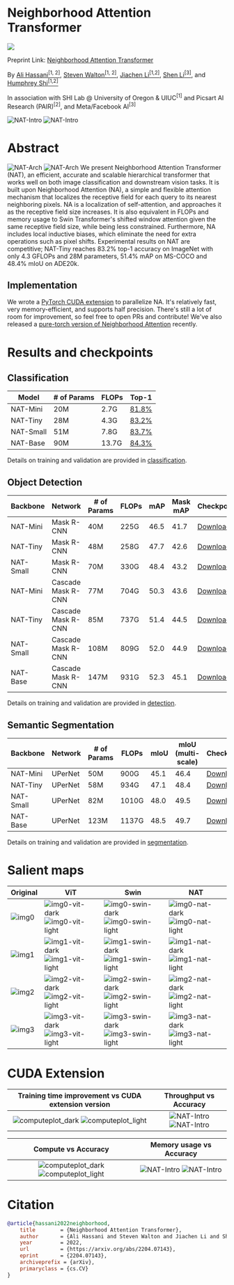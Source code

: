 # Neighborhood Attention Transformer

<a href="https://arxiv.org/abs/2204.07143"><img src="https://img.shields.io/badge/arXiv-2204.07143-orange" /></a>

Preprint Link: [Neighborhood Attention Transformer
](https://arxiv.org/abs/2204.07143)

By [Ali Hassani<sup>[1, 2]</sup>](https://alihassanijr.com/),
[Steven Walton<sup>[1, 2]</sup>](https://stevenwalton.github.io/),
[Jiachen Li<sup>[1,2]</sup>](https://chrisjuniorli.github.io/), 
[Shen Li<sup>[3]</sup>](https://mrshenli.github.io/), 
and
[Humphrey Shi<sup>[1,2]</sup>](https://www.humphreyshi.com/)

In association with SHI Lab @ University of Oregon & UIUC<sup>[1]</sup> and
Picsart AI Research (PAIR)<sup>[2]</sup>, and Meta/Facebook AI<sup>[3]</sup>


![NAT-Intro](assets/nat/intro_dark.png#gh-dark-mode-only)
![NAT-Intro](assets/nat/intro_light.png#gh-light-mode-only)


# Abstract
![NAT-Arch](assets/nat/model_dark.png#gh-dark-mode-only)
![NAT-Arch](assets/nat/model_light.png#gh-light-mode-only)
We present Neighborhood Attention Transformer (NAT), an efficient, 
accurate and scalable hierarchical transformer that works well on 
both image classification and downstream vision tasks. 
It is built upon Neighborhood Attention (NA), 
a simple and flexible attention mechanism that localizes the 
receptive field for each query to its nearest neighboring pixels. 
NA is a localization of self-attention, and approaches it as the 
receptive field size increases. 
It is also equivalent in FLOPs and memory usage to Swin 
Transformer's shifted window attention given the same receptive 
field size, while being less constrained. Furthermore, 
NA includes local inductive biases, which eliminate the need for 
extra operations such as pixel shifts. 
Experimental results on NAT are competitive; 
NAT-Tiny reaches 83.2% top-1 accuracy on ImageNet with only 
4.3 GFLOPs and 28M parameters, 
51.4% mAP on MS-COCO and 48.4% mIoU on ADE20k.

## Implementation
We wrote a [PyTorch CUDA extension](NATTEN.md) to parallelize NA. 
It's relatively fast, very memory-efficient, and supports half precision.
There's still a lot of room for improvement, so feel free to open PRs and contribute!
We've also released a [pure-torch version of Neighborhood Attention](NATTEN.md) recently.

# Results and checkpoints

## Classification
| Model | # of Params | FLOPs | Top-1 |
|---|---|---|---|
| NAT-Mini | 20M | 2.7G | [81.8%](http://ix.cs.uoregon.edu/~alih/nat/checkpoints/CLS/nat_mini.pth) |
| NAT-Tiny | 28M | 4.3G | [83.2%](http://ix.cs.uoregon.edu/~alih/nat/checkpoints/CLS/nat_tiny.pth) |
| NAT-Small | 51M | 7.8G | [83.7%](http://ix.cs.uoregon.edu/~alih/nat/checkpoints/CLS/nat_small.pth) |
| NAT-Base | 90M | 13.7G | [84.3%](http://ix.cs.uoregon.edu/~alih/nat/checkpoints/CLS/nat_base.pth) |


Details on training and validation are provided in [classification](classification/NAT.md).

## Object Detection
| Backbone | Network | # of Params | FLOPs | mAP | Mask mAP | Checkpoint |
|---|---|---|---|---|---|---|
| NAT-Mini | Mask R-CNN | 40M | 225G | 46.5 | 41.7 | [Download](http://ix.cs.uoregon.edu/~alih/nat/checkpoints/DET/nat_mini_maskrcnn.pth) |
| NAT-Tiny | Mask R-CNN | 48M | 258G | 47.7 | 42.6 | [Download](http://ix.cs.uoregon.edu/~alih/nat/checkpoints/DET/nat_tiny_maskrcnn.pth) |
| NAT-Small | Mask R-CNN | 70M | 330G | 48.4 | 43.2 | [Download](http://ix.cs.uoregon.edu/~alih/nat/checkpoints/DET/nat_small_maskrcnn.pth) |
| NAT-Mini | Cascade Mask R-CNN | 77M | 704G | 50.3 | 43.6 | [Download](http://ix.cs.uoregon.edu/~alih/nat/checkpoints/DET/nat_mini_cascademaskrcnn.pth) |
| NAT-Tiny | Cascade Mask R-CNN | 85M | 737G | 51.4 | 44.5 | [Download](http://ix.cs.uoregon.edu/~alih/nat/checkpoints/DET/nat_tiny_cascademaskrcnn.pth) |
| NAT-Small | Cascade Mask R-CNN | 108M | 809G | 52.0 | 44.9 | [Download](http://ix.cs.uoregon.edu/~alih/nat/checkpoints/DET/nat_small_cascademaskrcnn.pth) |
| NAT-Base | Cascade Mask R-CNN | 147M | 931G | 52.3 | 45.1 | [Download](http://ix.cs.uoregon.edu/~alih/nat/checkpoints/DET/nat_base_cascademaskrcnn.pth) |

Details on training and validation are provided in [detection](detection/NAT.md).

## Semantic Segmentation
| Backbone | Network | # of Params | FLOPs | mIoU | mIoU (multi-scale) | Checkpoint |
|---|---|---|---|---|---|---|
| NAT-Mini | UPerNet | 50M | 900G | 45.1 | 46.4 | [Download](http://ix.cs.uoregon.edu/~alih/nat/checkpoints/SEG/nat_mini_upernet.pth) |
| NAT-Tiny | UPerNet| 58M | 934G | 47.1 | 48.4 | [Download](http://ix.cs.uoregon.edu/~alih/nat/checkpoints/SEG/nat_tiny_upernet.pth) |
| NAT-Small | UPerNet | 82M | 1010G | 48.0 | 49.5 | [Download](http://ix.cs.uoregon.edu/~alih/nat/checkpoints/SEG/nat_small_upernet.pth) |
| NAT-Base | UPerNet | 123M | 1137G | 48.5 | 49.7 | [Download](http://ix.cs.uoregon.edu/~alih/nat/checkpoints/SEG/nat_base_upernet.pth) |

Details on training and validation are provided in [segmentation](segmentation/NAT.md).

# Salient maps

| Original | ViT | Swin | NAT |
|---|---|---|---|
| ![img0](assets/nat/salient/img0.png) | ![img0-vit-dark](assets/nat/salient/img0_vit_dark.png#gh-dark-mode-only)![img0-vit-light](assets/nat/salient/img0_vit_light.png#gh-light-mode-only)  | ![img0-swin-dark](assets/nat/salient/img0_swin_dark.png#gh-dark-mode-only)![img0-swin-light](assets/nat/salient/img0_swin_light.png#gh-light-mode-only) | ![img0-nat-dark](assets/nat/salient/img0_nat_dark.png#gh-dark-mode-only)![img0-nat-light](assets/nat/salient/img0_nat_light.png#gh-light-mode-only) |
| ![img1](assets/nat/salient/img1.png) | ![img1-vit-dark](assets/nat/salient/img1_vit_dark.png#gh-dark-mode-only)![img1-vit-light](assets/nat/salient/img1_vit_light.png#gh-light-mode-only)  | ![img1-swin-dark](assets/nat/salient/img1_swin_dark.png#gh-dark-mode-only)![img1-swin-light](assets/nat/salient/img1_swin_light.png#gh-light-mode-only) | ![img1-nat-dark](assets/nat/salient/img1_nat_dark.png#gh-dark-mode-only)![img1-nat-light](assets/nat/salient/img1_nat_light.png#gh-light-mode-only) |
| ![img2](assets/nat/salient/img2.png) | ![img2-vit-dark](assets/nat/salient/img2_vit_dark.png#gh-dark-mode-only)![img2-vit-light](assets/nat/salient/img2_vit_light.png#gh-light-mode-only)  | ![img2-swin-dark](assets/nat/salient/img2_swin_dark.png#gh-dark-mode-only)![img2-swin-light](assets/nat/salient/img2_swin_light.png#gh-light-mode-only) | ![img2-nat-dark](assets/nat/salient/img2_nat_dark.png#gh-dark-mode-only)![img2-nat-light](assets/nat/salient/img2_nat_light.png#gh-light-mode-only) |
| ![img3](assets/nat/salient/img3.png) | ![img3-vit-dark](assets/nat/salient/img3_vit_dark.png#gh-dark-mode-only)![img3-vit-light](assets/nat/salient/img3_vit_light.png#gh-light-mode-only)  | ![img3-swin-dark](assets/nat/salient/img3_swin_dark.png#gh-dark-mode-only)![img3-swin-light](assets/nat/salient/img3_swin_light.png#gh-light-mode-only) | ![img3-nat-dark](assets/nat/salient/img3_nat_dark.png#gh-dark-mode-only)![img3-nat-light](assets/nat/salient/img3_nat_light.png#gh-light-mode-only) |


# CUDA Extension

Training time improvement vs CUDA extension version | Throughput vs Accuracy
:-------------------------:|:-------------------------:
![computeplot_dark](assets/natten/kernelplot_dark.png#gh-dark-mode-only) ![computeplot_light](assets/natten/kernelplot_light.png#gh-light-mode-only) | ![NAT-Intro](assets/nat/throughputplot_dark.png#gh-dark-mode-only) ![NAT-Intro](assets/nat/throughputplot_light.png#gh-light-mode-only)


Compute vs Accuracy |  Memory usage vs Accuracy
:-------------------------:|:-------------------------:
![computeplot_dark](assets/nat/computeplot_dark.png#gh-dark-mode-only) ![computeplot_light](assets/nat/computeplot_light.png#gh-light-mode-only) | ![NAT-Intro](assets/nat/memoryusage_dark.png#gh-dark-mode-only) ![NAT-Intro](assets/nat/memoryusage_light.png#gh-light-mode-only) 


# Citation
```bibtex
@article{hassani2022neighborhood,
	title        = {Neighborhood Attention Transformer},
	author       = {Ali Hassani and Steven Walton and Jiachen Li and Shen Li and Humphrey Shi},
	year         = 2022,
	url          = {https://arxiv.org/abs/2204.07143},
	eprint       = {2204.07143},
	archiveprefix = {arXiv},
	primaryclass = {cs.CV}
}
```